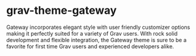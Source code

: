 # grav-theme-gateway
Gateway incorporates elegant style with user friendly customizer options making it perfectly suited for a variety of Grav users. With rock solid development and flexible integration, the Gateway theme is sure to be a favorite for first time Grav users and experienced developers alike.
